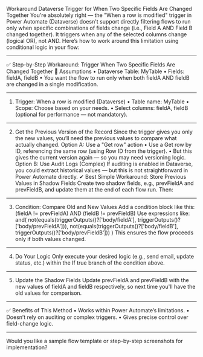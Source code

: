 

Workaround Dataverse Trigger for When Two Specific Fields Are Changed Together
You're absolutely right — the "When a row is modified" trigger in Power Automate (Dataverse) doesn't support directly filtering flows to run only when specific combinations of fields change (i.e., Field A AND Field B changed together). It triggers when any of the selected columns change (logical OR), not AND.
Here’s how to work around this limitation using conditional logic in your flow:
________________________________________
✅ Step-by-Step Workaround: Trigger When Two Specific Fields Are Changed Together
🧩 Assumptions
•	Dataverse Table: MyTable
•	Fields: fieldA, fieldB
•	You want the flow to run only when both fieldA AND fieldB are changed in a single modification.
________________________________________
1. Trigger: When a row is modified (Dataverse)
•	Table name: MyTable
•	Scope: Choose based on your needs.
•	Select columns: fieldA, fieldB (optional for performance — not mandatory).
________________________________________
2. Get the Previous Version of the Record
Since the trigger gives you only the new values, you’ll need the previous values to compare what actually changed.
Option A: Use a "Get row" action
•	Use a Get row by ID, referencing the same row (using Row ID from the trigger).
•	But this gives the current version again — so you may need versioning logic.
Option B: Use Audit Logs (Complex)
If auditing is enabled in Dataverse, you could extract historical values — but this is not straightforward in Power Automate directly.
✔ Best Simple Workaround: Store Previous Values in Shadow Fields
Create two shadow fields, e.g., prevFieldA and prevFieldB, and update them at the end of each flow run.
Then:
________________________________________
3. Condition: Compare Old and New Values
Add a condition block like this:
(fieldA != prevFieldA) AND (fieldB != prevFieldB)
Use expressions like:
and(
  not(equals(triggerOutputs()?['body/fieldA'], triggerOutputs()?['body/prevFieldA'])),
  not(equals(triggerOutputs()?['body/fieldB'], triggerOutputs()?['body/prevFieldB']))
)
This ensures the flow proceeds only if both values changed.
________________________________________
4. Do Your Logic
Only execute your desired logic (e.g., send email, update status, etc.) within the If true branch of the condition above.
________________________________________
5. Update the Shadow Fields
Update prevFieldA and prevFieldB with the new values of fieldA and fieldB respectively, so next time you'll have the old values for comparison.
________________________________________
✅ Benefits of This Method
•	Works within Power Automate’s limitations.
•	Doesn’t rely on auditing or complex triggers.
•	Gives precise control over field-change logic.
________________________________________
Would you like a sample flow template or step-by-step screenshots for implementation?

